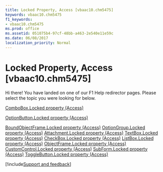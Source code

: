 ```yaml
---
title: Locked Property, Access [vbaac10.chm5475]
keywords: vbaac10.chm5475
f1_keywords:
- vbaac10.chm5475
ms.prod: office
ms.assetid: 051075b4-97cf-48bb-a463-2e540e11e59c
ms.date: 06/08/2017
localization_priority: Normal
---
```



# Locked Property, Access [vbaac10.chm5475]

Hi there! You have landed on one of our F1 Help redirector pages. Please select the topic you were looking for below.

[ComboBox.Locked property (Access)](http://msdn.microsoft.com/library/6ef9a63c-9b00-126f-f662-0d23d672cfa2%28Office.15%29.aspx)

[OptionButton.Locked property (Access)](http://msdn.microsoft.com/library/dac84eb2-1b12-8d4b-37a0-1cdf320f6faf%28Office.15%29.aspx)

[BoundObjectFrame.Locked property (Access)](http://msdn.microsoft.com/library/e43c4870-12bb-ebff-5579-21134de28c36%28Office.15%29.aspx)
[OptionGroup.Locked property (Access)](http://msdn.microsoft.com/library/3d131a07-41cf-a21c-afad-623f01ed14ad%28Office.15%29.aspx)
[Attachment.Locked property (Access)](http://msdn.microsoft.com/library/d35da857-2f8a-9d7f-19d2-6d7fbe029c76%28Office.15%29.aspx)
[TextBox.Locked property (Access)](http://msdn.microsoft.com/library/025b88db-7409-4cb6-bcc0-c72a6a3850d3%28Office.15%29.aspx)
[CheckBox.Locked property (Access)](http://msdn.microsoft.com/library/0f0b6f34-d389-8376-81fd-cff5a93ca4c1%28Office.15%29.aspx)
[ListBox.Locked property (Access)](http://msdn.microsoft.com/library/b820438b-1ebf-780f-9fe9-e51d90bbf326%28Office.15%29.aspx)
[ObjectFrame.Locked property (Access)](http://msdn.microsoft.com/library/0769b9c9-ea0b-33c8-b258-e7d775bee9e6%28Office.15%29.aspx)
[CustomControl.Locked property (Access)](http://msdn.microsoft.com/library/e6b42627-6560-2fab-ecb0-e9ff32d3fe4e%28Office.15%29.aspx)
[SubForm.Locked property (Access)](http://msdn.microsoft.com/library/30e0f94d-2a45-7185-1aa9-f0c6f42904c3%28Office.15%29.aspx)
[ToggleButton.Locked property (Access)](http://msdn.microsoft.com/library/1fb9951a-e531-0423-38bf-f7e4c922acc6%28Office.15%29.aspx)

[!include[Support and feedback](~/includes/feedback-boilerplate.md)]